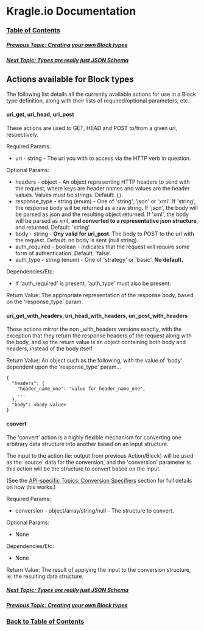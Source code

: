 # Kragle.io Documentation

### [Table of Contents](../README.md)

##### [Previous Topic: Creating your own Block types](./Creating_Block_Types.md)

##### [Next Topic: Types are really just JSON Schema](./Types.md)

## Actions available for Block types

The following list details all the currently available actions for use in a Block type definition, along with their lists of required/optional parameters, etc.

#### uri_get, uri_head, uri_post

These actions are used to GET, HEAD and POST to/from a given url, respectively.

Required Params:
- uri - string - The uri you with to access via the HTTP verb in question. 

Optional Params:
- headers - object - An object representing HTTP headers to send with the request, where keys are header names and values are the header values. Values must be strings. Default: `{}`.
- response_type - string (enum) - One of 'string', 'json' or 'xml'. If 'string', the response body will be returned as a raw string. If 'json', the body will be parsed as json and the resulting object returned. If 'xml', the body will be parsed as xml, **and converted to a representative json structure**, and returned. Default: 'string'.
- body - string - **Ony valid for uri_post**. The body to POST to the url with the request. Default: no body is sent (null string).
- auth_required - boolean - Indicates that the request will require some form of authentication. Default: 'false'.
- auth_type - string (enum) - One of 'strategy' or 'basic'. **No default.**

Dependencies/Etc:
- If 'auth_required' is present, 'auth_type' must also be present.

Return Value: The appropriate representation of the response body, based on the 'response_type' param.

#### uri_get_with_headers, uri_head_with_headers, uri_post_with_headers

These actions mirror the non _with_headers versions exactly, with the exception that they return the response headers of the request along with the body, and so the return value is an object containing both body and headers, instead of the body itself.

Return Value: An object such as the following, with the value of 'body' dependent upon the 'response_type' param...
```
{
  "headers": {
    "header_name_one": "value for header_name_one",
    ...
  },
  "body": <body value>
}
```

#### convert

The 'convert' action is a highly flexible mechanism for converting one arbitrary data structure into another based on an input structure.

The input to the action (ie: output from previous Action/Block) will be used as the 'source' data for the conversion, and the 'conversion' parameter to this action will be the structure to convert based on the input.

(See the [API-specific Topics: Conversion Specifiers](../API-specific_Topics/Conversion_Specifiers.md) section for full details on how this works.)

Required Params:
- conversion - object/array/string/null - The structure to convert.

Optional Params:
- None

Dependencies/Etc:
- None

Return Value: The result of applying the input to the conversion structure, ie: the resulting data structure.

##### [Next Topic: Types are really just JSON Schema](./Types.md)

##### [Previous Topic: Creating your own Block types](./Creating_Block_Types.md)

### [Back to Table of Contents](../README.md)

